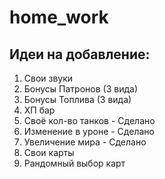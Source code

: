 # home_work

## Идеи на добавление:
1. Свои звуки
2. Бонусы Патронов (3 вида)
3. Бонусы Топлива (3 вида)
4. ХП бар
5. Своё кол-во танков - Сделано
6. Изменение в уроне - Сделано
7. Увеличение мира - Сделано
8. Свои карты
9. Рандомный выбор карт
